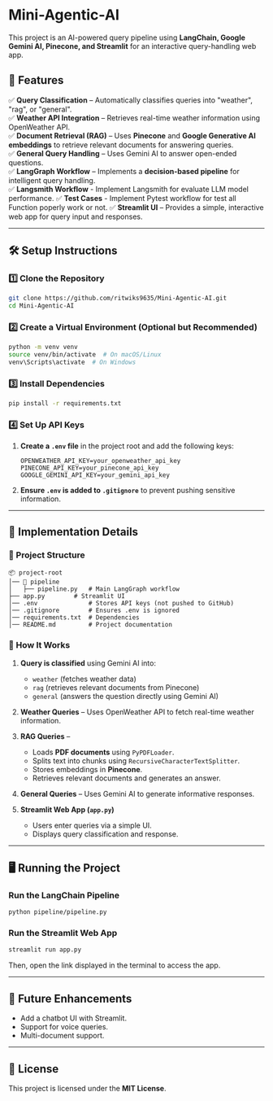 # **Mini-Agentic-AI**

This project is an AI-powered query pipeline using **LangChain, Google Gemini AI, Pinecone, and Streamlit** for an interactive query-handling web app.  

## **🚀 Features**  

✅ **Query Classification** – Automatically classifies queries into "weather", "rag", or "general".  
✅ **Weather API Integration** – Retrieves real-time weather information using OpenWeather API.  
✅ **Document Retrieval (RAG)** – Uses **Pinecone** and **Google Generative AI embeddings** to retrieve relevant documents for answering queries.  
✅ **General Query Handling** – Uses Gemini AI to answer open-ended questions.  
✅ **LangGraph Workflow** – Implements a **decision-based pipeline** for intelligent query handling.  
✅ **Langsmith Workflow** - Implement Langsmith for evaluate LLM model performance. 
✅ **Test Cases** - Implement Pytest workflow for test all Function poperly work or not. 
✅ **Streamlit UI** – Provides a simple, interactive web app for query input and responses.  

---

## **🛠️ Setup Instructions**  

### **1️⃣ Clone the Repository**  

```bash
git clone https://github.com/ritwiks9635/Mini-Agentic-AI.git
cd Mini-Agentic-AI
```

### **2️⃣ Create a Virtual Environment (Optional but Recommended)**  

```bash
python -m venv venv
source venv/bin/activate  # On macOS/Linux
venv\Scripts\activate  # On Windows
```

### **3️⃣ Install Dependencies**  

```bash
pip install -r requirements.txt
```

### **4️⃣ Set Up API Keys**  

1. **Create a `.env` file** in the project root and add the following keys:  

   ```env
   OPENWEATHER_API_KEY=your_openweather_api_key
   PINECONE_API_KEY=your_pinecone_api_key
   GOOGLE_GEMINI_API_KEY=your_gemini_api_key
   ```

2. **Ensure `.env` is added to `.gitignore`** to prevent pushing sensitive information.  

---

## **🔧 Implementation Details**  

### **📂 Project Structure**  

```
📦 project-root
│── 📂 pipeline
│   ├── pipeline.py   # Main LangGraph workflow
├── app.py        # Streamlit UI
│── .env              # Stores API keys (not pushed to GitHub)
│── .gitignore        # Ensures .env is ignored
│── requirements.txt  # Dependencies
│── README.md         # Project documentation
```

### **🧩 How It Works**  

1. **Query is classified** using Gemini AI into:
   - `weather` (fetches weather data)
   - `rag` (retrieves relevant documents from Pinecone)
   - `general` (answers the question directly using Gemini AI)  

2. **Weather Queries** – Uses OpenWeather API to fetch real-time weather information.  

3. **RAG Queries** –  
   - Loads **PDF documents** using `PyPDFLoader`.  
   - Splits text into chunks using `RecursiveCharacterTextSplitter`.  
   - Stores embeddings in **Pinecone**.  
   - Retrieves relevant documents and generates an answer.  

4. **General Queries** – Uses Gemini AI to generate informative responses.  

5. **Streamlit Web App (`app.py`)**  
   - Users enter queries via a simple UI.  
   - Displays query classification and response.  

---

## **🖥️ Running the Project**  

### **Run the LangChain Pipeline**  

```bash
python pipeline/pipeline.py
```

### **Run the Streamlit Web App**  

```bash
streamlit run app.py
```

Then, open the link displayed in the terminal to access the app.  

---

## **📌 Future Enhancements**  
- Add a chatbot UI with Streamlit.  
- Support for voice queries.  
- Multi-document support.  

---

## **📜 License**  

This project is licensed under the **MIT License**.  
